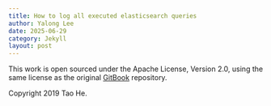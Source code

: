 ```yaml
---
title: How to log all executed elasticsearch queries
author: Yalong Lee
date: 2025-06-29
category: Jekyll
layout: post
---
```


This work is open sourced under the Apache License, Version 2.0, using the
same license as the original [GitBook](https://github.com/GitbookIO/gitbook) repository.

Copyright 2019 Tao He.
